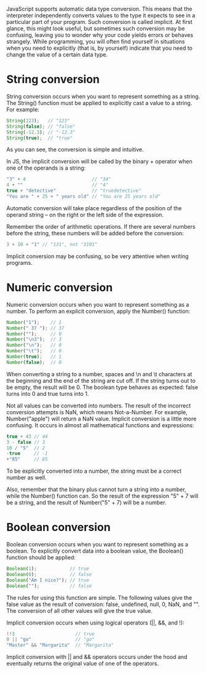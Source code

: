 JavaScript supports automatic data type conversion. This means that the interpreter independently converts values to the type it expects to see in a particular part of your program. Such conversion is called implicit. At first glance, this might look useful, but sometimes such conversion may be confusing, leaving you to wonder why your code yields errors or behaves strangely. While programming, you will often find yourself in situations when you need to explicitly (that is, by yourself) indicate that you need to change the value of a certain data type.

# String conversion
String conversion occurs when you want to represent something as a string. The String() function must be applied to explicitly cast a value to a string. For example:
```javascript
String(123);   // "123"
String(false); // "false"
String(-12.3); // "-12.3"
String(true);  // "true"
```
As you can see, the conversion is simple and intuitive.

In JS, the implicit conversion will be called by the binary + operator when one of the operands is a string:
```javascript
"3" + 4                        // "34"
4 + ""                         // "4"
true + "detective"             // "truedetective"
"You are " + 25 + " years old" // "You are 25 years old"
```

Automatic conversion will take place regardless of the position of the operand string – on the right or the left side of the expression.

Remember the order of arithmetic operations. If there are several numbers before the string, these numbers will be added before the conversion:
```javascript
3 + 10 + "1" // "131", not "3101"
```

Implicit conversion may be confusing, so be very attentive when writing programs.

# Numeric conversion
Numeric conversion occurs when you want to represent something as a number. To perform an explicit conversion, apply the Number() function:
```javascript
Number("1");    // 1
Number(" 37 "); // 37
Number("");     // 0
Number("\n3");  // 3
Number("\n");   // 0
Number("\t");   // 0
Number(true);   // 1
Number(false);  // 0
```
When converting a string to a number, spaces and \n and \t characters at the beginning and the end of the string are cut off. If the string turns out to be empty, the result will be 0. The boolean type behaves as expected: false turns into 0 and true turns into 1.

Not all values can be converted into numbers. The result of the incorrect conversion attempts is NaN, which means Not-a-Number. For example, Number("apple") will return a NaN value.
Implicit conversion is a little more confusing. It occurs in almost all mathematical functions and expressions:
```javascript
true + 43 // 44
3 - false // 3
10 / "5"  // 2
-true     // -1
+"85"     // 85
```
To be explicitly converted into a number, the string must be a correct number as well.

Also, remember that the binary plus cannot turn a string into a number, while the Number() function can. So the result of the expression "5" + 7 will be a string, and the result of Number("5" + 7) will be a number.

# Boolean conversion
Boolean conversion occurs when you want to represent something as a boolean. To explicitly convert data into a boolean value, the Boolean() function should be applied:
```javascript
Boolean(1);            // true
Boolean(0);            // false
Boolean("Am I nice?"); // true
Boolean("");           // false  
```
The rules for using this function are simple. The following values give the false value as the result of conversion: false, undefined, null, 0, NaN, and "". The conversion of all other values will give the true value.

Implicit conversion occurs when using logical operators (||, &&, and !):
```javascript
!!3                      // true
0 || "go"                // "go"
"Master" && "Margarita"  // "Margarita"
```
Implicit conversion with || and && operators occurs under the hood and eventually returns the original value of one of the operators.
